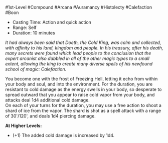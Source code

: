 #1st-Level #Compound #Arcana #Auramancy #Histolecty #Calefaction #Boon
 
- Casting Time: Action and quick action
- Range: Self
- Duration: 10 minutes
 
_It had always been said that Doeth, the Cold King, was calm and collected, with affinity to his land, kingdom and people. In his treasury, after his death, many secrets were found which lead people to the conclusion that the expert arcanist also dabbled in all of the other magic types to a small extent, allowing the king to create many diverse spells of his newfound school of magic: Calefaction._
 
You become one with the frost of Freezing Hell, letting it echo from within your body and soul, and into the environment. For the duration, you are resistant to cold damage as the energy swells in your body, so desperate to spread outward that you appear to raise cold vapor from your body, and attacks deal 1d4 additional cold damage.  
On each of your turns for the duration, you may use a free action to shoot a shard of ice from the vapor. The shard is shot as a spell attack with a range of 30'/120', and deals 1d4 piercing damage.
 
**At Higher Levels:** 
* (+1) The added cold damage is increased by 1d4.